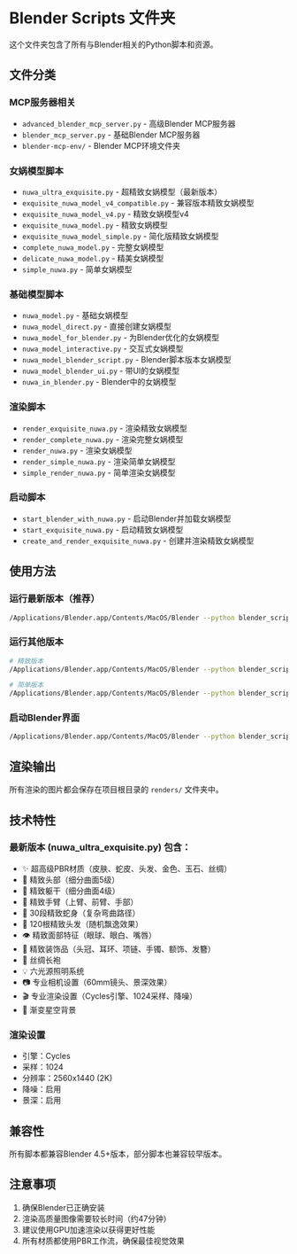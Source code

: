 # Blender Scripts 文件夹

这个文件夹包含了所有与Blender相关的Python脚本和资源。

## 文件分类

### MCP服务器相关

- `advanced_blender_mcp_server.py` - 高级Blender MCP服务器
- `blender_mcp_server.py` - 基础Blender MCP服务器
- `blender-mcp-env/` - Blender MCP环境文件夹

### 女娲模型脚本

- `nuwa_ultra_exquisite.py` - 超精致女娲模型（最新版本）
- `exquisite_nuwa_model_v4_compatible.py` - 兼容版本精致女娲模型
- `exquisite_nuwa_model_v4.py` - 精致女娲模型v4
- `exquisite_nuwa_model.py` - 精致女娲模型
- `exquisite_nuwa_model_simple.py` - 简化版精致女娲模型
- `complete_nuwa_model.py` - 完整女娲模型
- `delicate_nuwa_model.py` - 精美女娲模型
- `simple_nuwa.py` - 简单女娲模型

### 基础模型脚本

- `nuwa_model.py` - 基础女娲模型
- `nuwa_model_direct.py` - 直接创建女娲模型
- `nuwa_model_for_blender.py` - 为Blender优化的女娲模型
- `nuwa_model_interactive.py` - 交互式女娲模型
- `nuwa_model_blender_script.py` - Blender脚本版本女娲模型
- `nuwa_model_blender_ui.py` - 带UI的女娲模型
- `nuwa_in_blender.py` - Blender中的女娲模型

### 渲染脚本

- `render_exquisite_nuwa.py` - 渲染精致女娲模型
- `render_complete_nuwa.py` - 渲染完整女娲模型
- `render_nuwa.py` - 渲染女娲模型
- `render_simple_nuwa.py` - 渲染简单女娲模型
- `simple_render_nuwa.py` - 简单渲染女娲模型

### 启动脚本

- `start_blender_with_nuwa.py` - 启动Blender并加载女娲模型
- `start_exquisite_nuwa.py` - 启动精致女娲模型
- `create_and_render_exquisite_nuwa.py` - 创建并渲染精致女娲模型

## 使用方法

### 运行最新版本（推荐）

```bash
/Applications/Blender.app/Contents/MacOS/Blender --python blender_scripts/nuwa_ultra_exquisite.py --background
```

### 运行其他版本

```bash
# 精致版本
/Applications/Blender.app/Contents/MacOS/Blender --python blender_scripts/exquisite_nuwa_model_v4_compatible.py --background

# 简单版本
/Applications/Blender.app/Contents/MacOS/Blender --python blender_scripts/simple_nuwa.py --background
```

### 启动Blender界面

```bash
/Applications/Blender.app/Contents/MacOS/Blender --python blender_scripts/start_blender_with_nuwa.py
```

## 渲染输出

所有渲染的图片都会保存在项目根目录的 `renders/` 文件夹中。

## 技术特性

### 最新版本 (nuwa_ultra_exquisite.py) 包含：

- ✨ 超高级PBR材质（皮肤、蛇皮、头发、金色、玉石、丝绸）
- 👤 精致头部（细分曲面5级）
- 👗 精致躯干（细分曲面4级）
- 💪 精致手臂（上臂、前臂、手部）
- 🐍 30段精致蛇身（复杂弯曲路径）
- 💇 120根精致头发（随机飘逸效果）
- 👁️ 精致面部特征（眼球、眼白、嘴唇）
- 💎 精致装饰品（头冠、耳环、项链、手镯、额饰、发簪）
- 👘 丝绸长袍
- 💡 六光源照明系统
- 📷 专业相机设置（60mm镜头、景深效果）
- 🎬 专业渲染设置（Cycles引擎、1024采样、降噪）
- 🌌 渐变星空背景

### 渲染设置

- 引擎：Cycles
- 采样：1024
- 分辨率：2560x1440 (2K)
- 降噪：启用
- 景深：启用

## 兼容性

所有脚本都兼容Blender 4.5+版本，部分脚本也兼容较早版本。

## 注意事项

1. 确保Blender已正确安装
2. 渲染高质量图像需要较长时间（约47分钟）
3. 建议使用GPU加速渲染以获得更好性能
4. 所有材质都使用PBR工作流，确保最佳视觉效果
